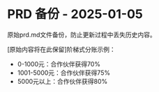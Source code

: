 # PRD 备份 - 2025-01-05

原始prd.md文件备份，防止更新过程中丢失历史内容。

[原始内容将在此保留]阶梯式分账示例：
- 0-1000元：合作伙伴获得70%
- 1001-5000元：合作伙伴获得75%
- 5000元以上：合作伙伴获得80%
